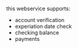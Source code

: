 this webservice supports:

* account verification
* experiation date check
* checking balance
* payments
